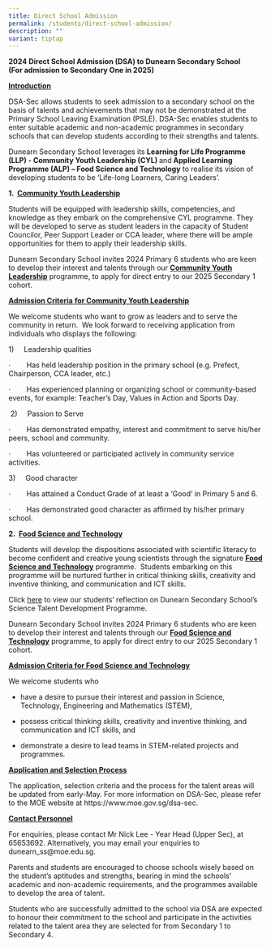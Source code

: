 ```yaml
---
title: Direct School Admission
permalink: /students/direct-school-admission/
description: ""
variant: tiptap
---
```

<p><strong>2024 Direct School Admission (DSA) to Dunearn Secondary School<br>(For admission to Secondary One in 2025)</strong>
</p>
<p><strong><u>Introduction</u></strong>
</p>
<p>DSA-Sec allows students to seek admission to a secondary school on the
basis of talents and achievements that may not be demonstrated at the Primary
School Leaving Examination (PSLE). DSA-Sec enables students to enter suitable
academic and non-academic programmes in secondary schools that can develop
students according to their strengths and talents.</p>
<p>Dunearn Secondary School leverages its <strong>Learning for Life Programme (LLP) - Community Youth Leadership (CYL) </strong>and<strong> Applied Learning Programme (ALP) – Food Science and Technology</strong> to
realise its vision of developing students to be ‘Life-long Learners, Caring
Leaders’.</p>
<p><strong>1.&nbsp; <u>Community Youth Leadership</u></strong>
</p>
<p>Students will be equipped with leadership skills, competencies, and knowledge
as they embark on the comprehensive CYL programme. They will be developed
to serve as student leaders in the capacity of Student Councilor, Peer
Support Leader or CCA leader, where there will be ample opportunities for
them to apply their leadership skills.</p>
<p>Dunearn Secondary School invites 2024 Primary 6 students who are keen
to develop their interest and talents through our&nbsp;<strong><u>Community Youth Leadership</u></strong> programme,&nbsp;to
apply for direct entry to our 2025 Secondary 1 cohort.</p>
<p><strong><u>Admission Criteria</u></strong><u> </u><strong><u>for Community Youth Leadership</u></strong>
</p>
<p>We welcome students who want to grow as leaders and to serve the community
in return.&nbsp; We look forward to receiving application from individuals
who displays the following:</p>
<p>1)&nbsp;&nbsp;&nbsp;&nbsp; Leadership qualities</p>
<p>·&nbsp;&nbsp;&nbsp;&nbsp;&nbsp;&nbsp;&nbsp; Has held leadership position
in the primary school (e.g. Prefect, Chairperson, CCA leader, etc.)</p>
<p>·&nbsp;&nbsp;&nbsp;&nbsp;&nbsp;&nbsp;&nbsp; Has experienced planning or
organizing school or community-based events, for example: Teacher’s Day,
Values in Action and Sports Day.</p>
<p>&nbsp;2)&nbsp;&nbsp;&nbsp;&nbsp; Passion to Serve</p>
<p>·&nbsp;&nbsp;&nbsp;&nbsp;&nbsp;&nbsp;&nbsp; Has demonstrated empathy,
interest and commitment to serve his/her peers, school and community.</p>
<p>·&nbsp;&nbsp;&nbsp;&nbsp;&nbsp;&nbsp;&nbsp; Has volunteered or participated
actively in community service activities.</p>
<p>3)&nbsp;&nbsp;&nbsp;&nbsp; Good character</p>
<p>·&nbsp;&nbsp;&nbsp;&nbsp;&nbsp;&nbsp;&nbsp; Has attained a Conduct Grade
of at least a ‘Good’ in Primary 5 and 6.</p>
<p>·&nbsp;&nbsp;&nbsp;&nbsp;&nbsp;&nbsp;&nbsp; Has demonstrated good character
as affirmed by his/her primary school.</p>
<p><strong>2.&nbsp; <u>Food Science and Technology</u></strong>
</p>
<p>Students will develop the dispositions associated with scientific literacy
to become confident and creative young scientists through the signature <strong><u>Food Science and Technology</u></strong> programme.&nbsp;
Students embarking on this programme will be nurtured further in critical
thinking skills, creativity and inventive thinking, and communication and
ICT skills.</p>
<p>Click&nbsp;<a href="https://www.dunearnsec.moe.edu.sg/science-department/dunearn-science-ambassador-programme-sap-talent-development-programme/" rel="noopener noreferrer nofollow" target="_blank">here</a>&nbsp;to
view our students’ reflection on Dunearn Secondary School’s Science Talent
Development Programme.&nbsp;</p>
<p>Dunearn Secondary School invites 2024 Primary 6 students who are keen
to develop their interest and talents through our<a rel="noopener noreferrer nofollow" target="_blank"> </a><strong><a rel="noopener noreferrer nofollow" target="_blank"><u>Food Science and Technology</u></a></strong> programme,&nbsp;to
apply for direct entry to our 2025 Secondary 1 cohort.</p>
<p><strong><u>Admission Criteria for Food Science and Technology</u></strong>
</p>
<p>We welcome students who</p>
<ul data-tight="true" class="tight">
<li>
<p>have a desire to pursue their interest and passion in Science, Technology,
Engineering and Mathematics (STEM),</p>
</li>
<li>
<p>possess critical thinking skills, creativity and inventive thinking, and
communication and ICT&nbsp;skills, and</p>
</li>
<li>
<p>demonstrate a desire to lead teams in STEM-related projects and programmes.</p>
</li>
</ul>
<p><strong><u>Application and Selection Process</u></strong>
</p>
<p>The application, selection criteria and the process for the talent areas
will be updated from early-May. For more information on DSA-Sec, please
refer to the MOE website at <a rel="noopener noreferrer nofollow" target="_blank">https://www.moe.gov.sg/dsa-sec</a>.</p>
<p><strong><u>Contact Personnel</u></strong>
</p>
<p>For enquiries, please contact Mr Nick Lee - Year Head (Upper Sec), at
65653692. Alternatively, you may email your enquiries to <a rel="noopener noreferrer nofollow" target="_blank">dunearn_ss@moe.edu.sg</a>.</p>
<p>Parents and students are encouraged to choose schools wisely based on
the student’s aptitudes and strengths, bearing in mind the schools’ academic
and non-academic requirements, and the programmes available to develop
the area of talent.</p>
<p>Students who are successfully admitted to the school via DSA are expected
to honour their commitment to the school and participate in the activities
related to the talent area they are selected for from Secondary 1 to Secondary
4.</p>